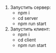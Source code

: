 1. Запустить сервер:
   * npm i
   * cd server
   * npm run start
3. Запустить клиент:
   * npm i
   * cd client
   * npm run start
